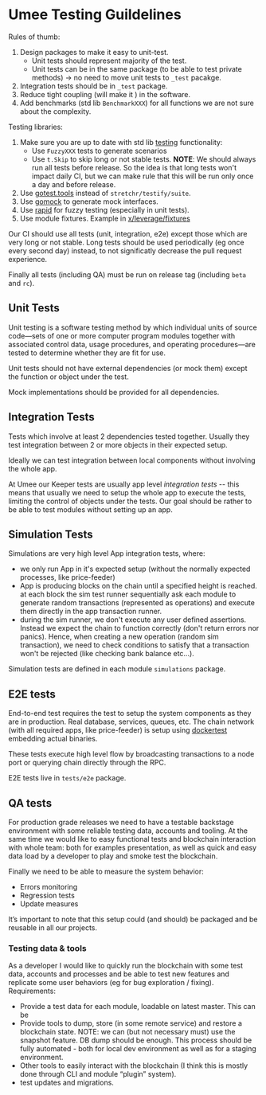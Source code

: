 # Umee Testing Guildelines

Rules of thumb:

1. Design packages to make it easy to unit-test.
   - Unit tests should represent majority of the test.
   - Unit tests can be in the same package (to be able to test private methods) → no need to move unit tests to `_test` pacakge.
2. Integration tests should be in `_test` package.
3. Reduce tight coupling (will make it ) in the software.
4. Add benchmarks (std lib `BenchmarkXXX`) for all functions we are not sure about the complexity.

Testing libraries:

1. Make sure you are up to date with std lib [testing](https://pkg.go.dev/testing) functionality:
   - Use `FuzzyXXX` tests to generate scenarios
   - Use `t.Skip` to skip long or not stable tests.
     **NOTE**: We should always run all tests before release. So the idea is that long tests won't impact daily CI, but we can make rule that this will be run only once a day and before release.
1. Use [gotest.tools](https://pkg.go.dev/gotest.tools/assert) instead of `stretchr/testify/suite`.
1. Use [gomock](github.com/golang/mock/mockgen) to generate mock interfaces.
1. Use [rapid](https://github.com/flyingmutant/rapid) for fuzzy testing (especially in unit tests).
1. Use module fixtures. Example in [x/leverage/fixtures](../x/leverage/fixtures)

Our CI should use all tests (unit, integration, e2e) except those which are very long or not stable.
Long tests should be used periodically (eg once every second day) instead, to not significatly decrease the pull request experience.

Finally all tests (including QA) must be run on release tag (including `beta` and `rc`).

## Unit Tests

Unit testing is a software testing method by which individual units of source code—sets of one or more computer program modules together with associated control data, usage procedures, and operating procedures—are tested to determine whether they are fit for use.

Unit tests should not have external dependencies (or mock them) except the function or object under the test.

Mock implementations should be provided for all dependencies.

## Integration Tests

Tests which involve at least 2 dependencies tested together. Usually they test integration between 2 or more objects in their expected setup.

Ideally we can test integration between local components without involving the whole app.

At Umee our Keeper tests are usually app level _integration tests_ -- this means that usually we need to setup the whole app to execute the tests, limiting the control of objects under the tests. Our goal should be rather to be able to test modules without setting up an app.

## Simulation Tests

Simulations are very high level App integration tests, where:

- we only run App in it's expected setup (without the normally expected processes, like price-feeder)
- App is producing blocks on the chain until a specified height is reached.
  at each block the sim test runner sequentially ask each module to generate random transactions (represented as operations) and execute them directly in the app transaction runner.
- during the sim runner, we don't execute any user defined assertions. Instead we expect the chain to function correctly (don't return errors nor panics). Hence, when creating a new operation (random sim transaction), we need to check conditions to satisfy that a transaction won't be rejected (like checking bank balance etc...).

Simulation tests are defined in each module `simulations` package.

## E2E tests

End-to-end test requires the test to setup the system components as they are in production. Real database, services, queues, etc. The chain network (with all required apps, like price-feeder) is setup using [dockertest](https://github.com/ory/dockertest) embedding actual binaries.

These tests execute high level flow by broadcasting transactions to a node port or querying chain directly through the RPC.

E2E tests live in `tests/e2e` package.

## QA tests

For production grade releases we need to have a testable backstage environment with some reliable testing data, accounts and tooling. At the same time we would like to easy functional tests and blockchain interaction with whole team: both for examples presentation, as well as quick and easy data load by a developer to play and smoke test the blockchain.

Finally we need to be able to measure the system behavior:

- Errors monitoring
- Regression tests
- Update measures

It’s important to note that this setup could (and should) be packaged and be reusable in all our projects.

### Testing data & tools

As a developer I would like to quickly run the blockchain with some test data, accounts and processes and be able to test new features and replicate some user behaviors (eg for bug exploration / fixing).
Requirements:

- Provide a test data for each module, loadable on latest master. This can be
- Provide tools to dump, store (in some remote service) and restore a blockchain state.
  NOTE: we can (but not necessary must) use the snapshot feature. DB dump should be enough. This process should be fully automated - both for local dev environment as well as for a staging environment.
- Other tools to easily interact with the blockchain (I think this is mostly done through CLI and module “plugin” system).
- test updates and migrations.
